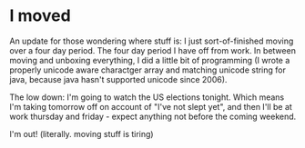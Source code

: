 # I moved

An update for those wondering where stuff is: I just sort-of-finished moving over a four day period. The four day period I have off from work. In between moving and unboxing everything, I did a little bit of programming (I wrote a properly unicode aware charactger array and matching unicode string for java, because java hasn't supported unicode since 2006).

The low down: I'm going to watch the US elections tonight. Which means I'm taking tomorrow off on account of "I've not slept yet", and then I'll be at work thursday and friday - expect anything not before the coming weekend.

I'm out! (literally. moving stuff is tiring)